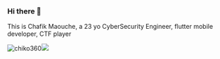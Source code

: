 ### Hi there 👋

<!--
**chiko360/chiko360** is a ✨ _special_ ✨ repository because its `README.md` (this file) appears on your GitHub profile.

Here are some ideas to get you started:

- 🔭 I’m currently working on ...
- 🌱 I’m currently learning ...
- 👯 I’m looking to collaborate on ...
- 🤔 I’m looking for help with ...
- 💬 Ask me about ...
- 📫 How to reach me: ...
- 😄 Pronouns: ...
- ⚡ Fun fact: ...
-->
This is Chafik Maouche, a 23 yo CyberSecurity Engineer, flutter mobile developer, CTF player


<p><img  src="https://github-readme-stats.vercel.app/api/top-langs?username=chiko360&show_icons=true&locale=en&layout=compact" alt="chiko360" /><img src="https://github-readme-stats.vercel.app/api?username=chiko360&theme=radical&count_private=true">
</p>

